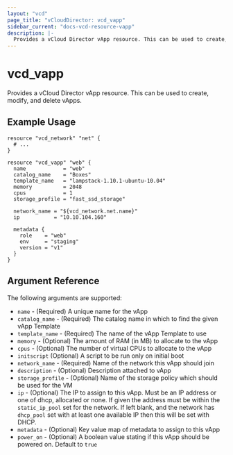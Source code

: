 ```yaml
---
layout: "vcd"
page_title: "vCloudDirector: vcd_vapp"
sidebar_current: "docs-vcd-resource-vapp"
description: |-
  Provides a vCloud Director vApp resource. This can be used to create, modify, and delete vApps.
---
```


# vcd\_vapp

Provides a vCloud Director vApp resource. This can be used to create,
modify, and delete vApps.

## Example Usage

```hcl
resource "vcd_network" "net" {
  # ...
}

resource "vcd_vapp" "web" {
  name            = "web"
  catalog_name    = "Boxes"
  template_name   = "lampstack-1.10.1-ubuntu-10.04"
  memory          = 2048
  cpus            = 1
  storage_profile = "fast_ssd_storage"

  network_name = "${vcd_network.net.name}"
  ip           = "10.10.104.160"

  metadata {
    role    = "web"
    env     = "staging"
    version = "v1"
  }
}
```

## Argument Reference

The following arguments are supported:

* `name` - (Required) A unique name for the vApp
* `catalog_name` - (Required) The catalog name in which to find the given vApp Template
* `template_name` - (Required) The name of the vApp Template to use
* `memory` - (Optional) The amount of RAM (in MB) to allocate to the vApp
* `cpus` - (Optional) The number of virtual CPUs to allocate to the vApp
* `initscript` (Optional) A script to be run only on initial boot
* `network_name` - (Required) Name of the network this vApp should join
* `description` - (Optional) Description attached to vApp
* `storage_profile` - (Optional) Name of the storage policy which should be used
  for the VM
* `ip` - (Optional) The IP to assign to this vApp. Must be an IP address or
  one of dhcp, allocated or none. If given the address must be within the
  `static_ip_pool` set for the network. If left blank, and the network has
  `dhcp_pool` set with at least one available IP then this will be set with
  DHCP.
* `metadata` - (Optional) Key value map of metadata to assign to this vApp
* `power_on` - (Optional) A boolean value stating if this vApp should be powered on. Default to `true`
